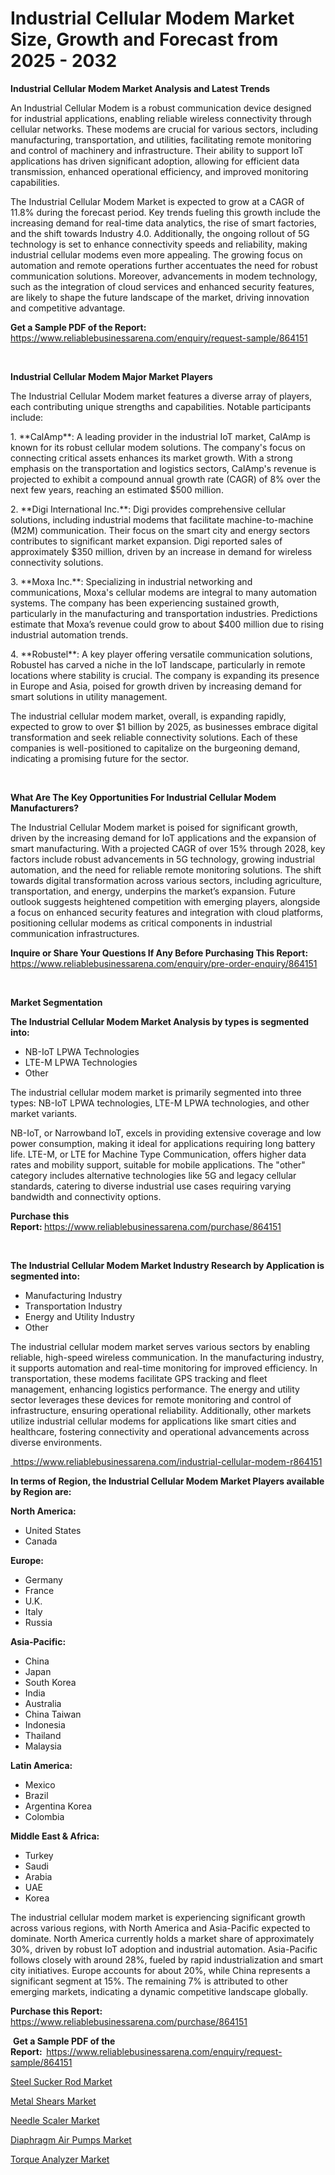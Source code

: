 <p><h1>Industrial Cellular Modem Market Size, Growth and Forecast from 2025 - 2032</h1></p><p><strong>Industrial Cellular Modem Market Analysis and Latest Trends</strong></p>
<p><p>An Industrial Cellular Modem is a robust communication device designed for industrial applications, enabling reliable wireless connectivity through cellular networks. These modems are crucial for various sectors, including manufacturing, transportation, and utilities, facilitating remote monitoring and control of machinery and infrastructure. Their ability to support IoT applications has driven significant adoption, allowing for efficient data transmission, enhanced operational efficiency, and improved monitoring capabilities.</p><p>The Industrial Cellular Modem Market is expected to grow at a CAGR of 11.8% during the forecast period. Key trends fueling this growth include the increasing demand for real-time data analytics, the rise of smart factories, and the shift towards Industry 4.0. Additionally, the ongoing rollout of 5G technology is set to enhance connectivity speeds and reliability, making industrial cellular modems even more appealing. The growing focus on automation and remote operations further accentuates the need for robust communication solutions. Moreover, advancements in modem technology, such as the integration of cloud services and enhanced security features, are likely to shape the future landscape of the market, driving innovation and competitive advantage.</p></p>
<p><strong>Get a Sample PDF of the Report:&nbsp;</strong> <a href="https://www.reliablebusinessarena.com/enquiry/request-sample/864151?utm_campaign=1841&utm_medium=2&utm_source=Github&utm_content=ia&utm_term=10042025&utm_id=industrial-cellular-modem">https://www.reliablebusinessarena.com/enquiry/request-sample/864151</a></p>
<p>&nbsp;</p>
<p><strong>Industrial Cellular Modem Major Market Players</strong></p>
<p><p>The Industrial Cellular Modem market features a diverse array of players, each contributing unique strengths and capabilities. Notable participants include:</p><p>1. **CalAmp**: A leading provider in the industrial IoT market, CalAmp is known for its robust cellular modem solutions. The company's focus on connecting critical assets enhances its market growth. With a strong emphasis on the transportation and logistics sectors, CalAmp's revenue is projected to exhibit a compound annual growth rate (CAGR) of 8% over the next few years, reaching an estimated $500 million.</p><p>2. **Digi International Inc.**: Digi provides comprehensive cellular solutions, including industrial modems that facilitate machine-to-machine (M2M) communication. Their focus on the smart city and energy sectors contributes to significant market expansion. Digi reported sales of approximately $350 million, driven by an increase in demand for wireless connectivity solutions.</p><p>3. **Moxa Inc.**: Specializing in industrial networking and communications, Moxa's cellular modems are integral to many automation systems. The company has been experiencing sustained growth, particularly in the manufacturing and transportation industries. Predictions estimate that Moxa’s revenue could grow to about $400 million due to rising industrial automation trends.</p><p>4. **Robustel**: A key player offering versatile communication solutions, Robustel has carved a niche in the IoT landscape, particularly in remote locations where stability is crucial. The company is expanding its presence in Europe and Asia, poised for growth driven by increasing demand for smart solutions in utility management.</p><p>The industrial cellular modem market, overall, is expanding rapidly, expected to grow to over $1 billion by 2025, as businesses embrace digital transformation and seek reliable connectivity solutions. Each of these companies is well-positioned to capitalize on the burgeoning demand, indicating a promising future for the sector.</p></p>
<p>&nbsp;</p>
<p><strong>What Are The Key Opportunities For Industrial Cellular Modem Manufacturers?</strong></p>
<p><p>The Industrial Cellular Modem market is poised for significant growth, driven by the increasing demand for IoT applications and the expansion of smart manufacturing. With a projected CAGR of over 15% through 2028, key factors include robust advancements in 5G technology, growing industrial automation, and the need for reliable remote monitoring solutions. The shift towards digital transformation across various sectors, including agriculture, transportation, and energy, underpins the market’s expansion. Future outlook suggests heightened competition with emerging players, alongside a focus on enhanced security features and integration with cloud platforms, positioning cellular modems as critical components in industrial communication infrastructures.</p></p>
<p><strong>Inquire or Share Your Questions If Any Before Purchasing This Report:</strong> <a href="https://www.reliablebusinessarena.com/enquiry/pre-order-enquiry/864151?utm_campaign=1841&utm_medium=2&utm_source=Github&utm_content=ia&utm_term=10042025&utm_id=industrial-cellular-modem">https://www.reliablebusinessarena.com/enquiry/pre-order-enquiry/864151</a></p>
<p>&nbsp;</p>
<p><strong>Market Segmentation</strong></p>
<p><strong>The Industrial Cellular Modem Market Analysis by types is segmented into:</strong></p>
<p><ul><li>NB-IoT LPWA Technologies</li><li>LTE-M LPWA Technologies</li><li>Other</li></ul></p>
<p><p>The industrial cellular modem market is primarily segmented into three types: NB-IoT LPWA technologies, LTE-M LPWA technologies, and other market variants. </p><p>NB-IoT, or Narrowband IoT, excels in providing extensive coverage and low power consumption, making it ideal for applications requiring long battery life. LTE-M, or LTE for Machine Type Communication, offers higher data rates and mobility support, suitable for mobile applications. The "other" category includes alternative technologies like 5G and legacy cellular standards, catering to diverse industrial use cases requiring varying bandwidth and connectivity options.</p></p>
<p><strong>Purchase this Report:&nbsp;</strong><a href="https://www.reliablebusinessarena.com/purchase/864151?utm_campaign=1841&utm_medium=2&utm_source=Github&utm_content=ia&utm_term=10042025&utm_id=industrial-cellular-modem">https://www.reliablebusinessarena.com/purchase/864151</a></p>
<p>&nbsp;</p>
<p><strong>The Industrial Cellular Modem Market Industry Research by Application is segmented into:</strong></p>
<p><ul><li>Manufacturing Industry</li><li>Transportation Industry</li><li>Energy and Utility Industry</li><li>Other</li></ul></p>
<p><p>The industrial cellular modem market serves various sectors by enabling reliable, high-speed wireless communication. In the manufacturing industry, it supports automation and real-time monitoring for improved efficiency. In transportation, these modems facilitate GPS tracking and fleet management, enhancing logistics performance. The energy and utility sector leverages these devices for remote monitoring and control of infrastructure, ensuring operational reliability. Additionally, other markets utilize industrial cellular modems for applications like smart cities and healthcare, fostering connectivity and operational advancements across diverse environments.</p></p>
<p><a href="https://www.reliablebusinessarena.com/industrial-cellular-modem-r864151?utm_campaign=1841&utm_medium=2&utm_source=Github&utm_content=ia&utm_term=10042025&utm_id=industrial-cellular-modem">&nbsp;https://www.reliablebusinessarena.com/industrial-cellular-modem-r864151</a></p>
<p><strong>In terms of Region, the Industrial Cellular Modem Market Players available by Region are:</strong></p>
<p>
    <p> <strong> North America: </strong>
        <ul>
            <li>United States</li>
            <li>Canada</li>
        </ul>
        </p> 
    <p> <strong> Europe: </strong>
        <ul>
            <li>Germany</li>
            <li>France</li>
            <li>U.K.</li>
            <li>Italy</li>
            <li>Russia</li>
        </ul>
        </p> 
    <p> <strong> Asia-Pacific: </strong>
        <ul>
            <li>China</li>
            <li>Japan</li>
            <li>South Korea</li>
            <li>India</li>
            <li>Australia</li>
            <li>China Taiwan</li>
            <li>Indonesia</li>
            <li>Thailand</li>
            <li>Malaysia</li>
        </ul>
        </p> 
    <p> <strong> Latin America: </strong>
        <ul>
            <li>Mexico</li>
            <li>Brazil</li>
            <li>Argentina Korea</li>
            <li>Colombia</li>
        </ul>
        </p> 
    <p> <strong> Middle East & Africa: </strong>
        <ul>
            <li>Turkey</li>
            <li>Saudi</li>
            <li>Arabia</li>
            <li>UAE</li>
            <li>Korea</li>
        </ul>
    </p>
    </p>
<p><p>The industrial cellular modem market is experiencing significant growth across various regions, with North America and Asia-Pacific expected to dominate. North America currently holds a market share of approximately 30%, driven by robust IoT adoption and industrial automation. Asia-Pacific follows closely with around 28%, fueled by rapid industrialization and smart city initiatives. Europe accounts for about 20%, while China represents a significant segment at 15%. The remaining 7% is attributed to other emerging markets, indicating a dynamic competitive landscape globally.</p></p>
<p><strong>Purchase this Report: </strong><a href="https://www.reliablebusinessarena.com/purchase/864151?utm_campaign=1841&utm_medium=2&utm_source=Github&utm_content=ia&utm_term=10042025&utm_id=industrial-cellular-modem">https://www.reliablebusinessarena.com/purchase/864151</a></p>
<p>&nbsp;<strong>Get a Sample PDF of the Report:&nbsp;&nbsp;</strong><a href="https://www.reliablebusinessarena.com/enquiry/request-sample/864151?utm_campaign=1841&utm_medium=2&utm_source=Github&utm_content=ia&utm_term=10042025&utm_id=industrial-cellular-modem">https://www.reliablebusinessarena.com/enquiry/request-sample/864151</a></p>
<p><strong></strong></p>
<p><p><a href="https://github.com/semiensamuel72378/Market-Research-Report-List-1/blob/main/steel-sucker-rod-market.md?utm_campaign=1841&utm_medium=2&utm_source=Github&utm_content=ia&utm_term=10042025&utm_id=industrial-cellular-modem">Steel Sucker Rod Market</a></p><p><a href="https://github.com/chikenmhamdi/Market-Research-Report-List-1/blob/main/metal-shears-market.md?utm_campaign=1841&utm_medium=2&utm_source=Github&utm_content=ia&utm_term=10042025&utm_id=industrial-cellular-modem">Metal Shears Market</a></p><p><a href="https://github.com/benhaeneye/Market-Research-Report-List-1/blob/main/needle-scaler-market.md?utm_campaign=1841&utm_medium=2&utm_source=Github&utm_content=ia&utm_term=10042025&utm_id=industrial-cellular-modem">Needle Scaler Market</a></p><p><a href="https://github.com/lehumiston1971679/Market-Research-Report-List-1/blob/main/diaphragm-air-pumps-market.md?utm_campaign=1841&utm_medium=2&utm_source=Github&utm_content=ia&utm_term=10042025&utm_id=industrial-cellular-modem">Diaphragm Air Pumps Market</a></p><p><a href="https://github.com/mriwacraane/Market-Research-Report-List-1/blob/main/torque-analyzer-market.md?utm_campaign=1841&utm_medium=2&utm_source=Github&utm_content=ia&utm_term=10042025&utm_id=industrial-cellular-modem">Torque Analyzer Market</a></p></p>